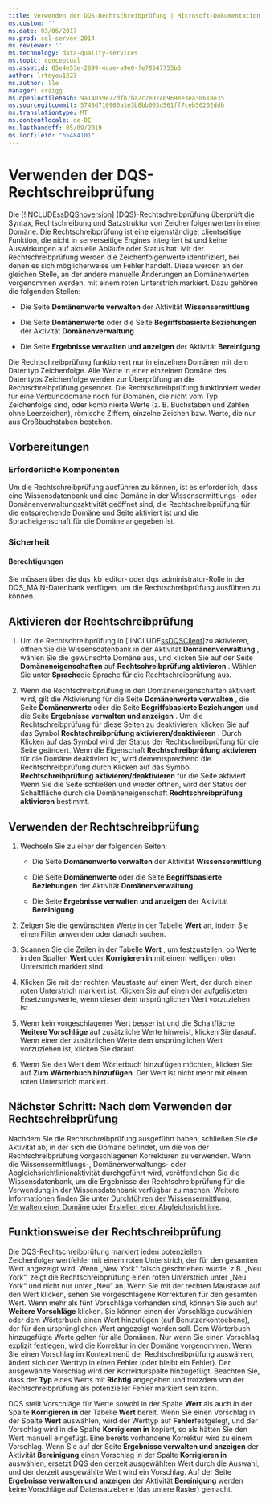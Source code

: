 ```yaml
---
title: Verwenden der DQS-Rechtschreibprüfung | Microsoft-Dokumentation
ms.custom: ''
ms.date: 03/06/2017
ms.prod: sql-server-2014
ms.reviewer: ''
ms.technology: data-quality-services
ms.topic: conceptual
ms.assetid: 65e4e53e-2699-4cae-a9e0-fe78547755b5
author: lrtoyou1223
ms.author: lle
manager: craigg
ms.openlocfilehash: 9a14059e72dfb7ba2c2e0740969ee3ea30618e35
ms.sourcegitcommit: 5748d710960a1e3b8bb003d561ff7ceb56202ddb
ms.translationtype: MT
ms.contentlocale: de-DE
ms.lasthandoff: 05/09/2019
ms.locfileid: "65484101"
---
```

# <a name="use-the-dqs-speller"></a>Verwenden der DQS-Rechtschreibprüfung
  Die [!INCLUDE[ssDQSnoversion](../includes/ssdqsnoversion-md.md)] (DQS)-Rechtschreibprüfung überprüft die Syntax, Rechtschreibung und Satzstruktur von Zeichenfolgenwerten in einer Domäne. Die Rechtschreibprüfung ist eine eigenständige, clientseitige Funktion, die nicht in serverseitige Engines integriert ist und keine Auswirkungen auf aktuelle Abläufe oder Status hat. Mit der Rechtschreibprüfung werden die Zeichenfolgenwerte identifiziert, bei denen es sich möglicherweise um Fehler handelt. Diese werden an der gleichen Stelle, an der andere manuelle Änderungen an Domänenwerten vorgenommen werden, mit einem roten Unterstrich markiert. Dazu gehören die folgenden Stellen:  
  
-   Die Seite **Domänenwerte verwalten** der Aktivität **Wissensermittlung**  
  
-   Die Seite **Domänenwerte** oder die Seite **Begriffsbasierte Beziehungen** der Aktivität **Domänenverwaltung**  
  
-   Die Seite **Ergebnisse verwalten und anzeigen** der Aktivität **Bereinigung**  
  
 Die Rechtschreibprüfung funktioniert nur in einzelnen Domänen mit dem Datentyp Zeichenfolge. Alle Werte in einer einzelnen Domäne des Datentyps Zeichenfolge werden zur Überprüfung an die Rechtschreibprüfung gesendet. Die Rechtschreibprüfung funktioniert weder für eine Verbunddomäne noch für Domänen, die nicht vom Typ Zeichenfolge sind, oder kombinierte Werte (z. B. Buchstaben und Zahlen ohne Leerzeichen), römische Ziffern, einzelne Zeichen bzw. Werte, die nur aus Großbuchstaben bestehen.  
  
##  <a name="BeforeYouBegin"></a> Vorbereitungen  
  
###  <a name="Prerequisites"></a> Erforderliche Komponenten  
 Um die Rechtschreibprüfung ausführen zu können, ist es erforderlich, dass eine Wissensdatenbank und eine Domäne in der Wissensermittlungs- oder Domänenverwaltungsaktivität geöffnet sind, die Rechtschreibprüfung für die entsprechende Domäne und Seite aktiviert ist und die Spracheigenschaft für die Domäne angegeben ist.  
  
###  <a name="Security"></a> Sicherheit  
  
####  <a name="Permissions"></a> Berechtigungen  
 Sie müssen über die dqs_kb_editor- oder dqs_administrator-Rolle in der DQS_MAIN-Datenbank verfügen, um die Rechtschreibprüfung ausführen zu können.  
  
##  <a name="Enable"></a> Aktivieren der Rechtschreibprüfung  
  
1.  Um die Rechtschreibprüfung in [!INCLUDE[ssDQSClient](../includes/ssdqsclient-md.md)]zu aktivieren, öffnen Sie die Wissensdatenbank in der Aktivität **Domänenverwaltung** , wählen Sie die gewünschte Domäne aus, und klicken Sie auf der Seite **Domäneneigenschaften** auf **Rechtschreibprüfung aktivieren** . Wählen Sie unter **Sprache**die Sprache für die Rechtschreibprüfung aus.  
  
2.  Wenn die Rechtschreibprüfung in den Domäneneigenschaften aktiviert wird, gilt die Aktivierung für die Seite **Domänenwerte verwalten** , die Seite **Domänenwerte** oder die Seite **Begriffsbasierte Beziehungen** und die Seite **Ergebnisse verwalten und anzeigen** . Um die Rechtschreibprüfung für diese Seiten zu deaktivieren, klicken Sie auf das Symbol **Rechtschreibprüfung aktivieren/deaktivieren** . Durch Klicken auf das Symbol wird der Status der Rechtschreibprüfung für die Seite geändert. Wenn die Eigenschaft **Rechtschreibprüfung aktivieren** für die Domäne deaktiviert ist, wird dementsprechend die Rechtschreibprüfung durch Klicken auf das Symbol **Rechtschreibprüfung aktivieren/deaktivieren** für die Seite aktiviert. Wenn Sie die Seite schließen und wieder öffnen, wird der Status der Schaltfläche durch die Domäneneigenschaft **Rechtschreibprüfung aktivieren** bestimmt.  
  
##  <a name="Use"></a> Verwenden der Rechtschreibprüfung  
  
1.  Wechseln Sie zu einer der folgenden Seiten:  
  
    -   Die Seite **Domänenwerte verwalten** der Aktivität **Wissensermittlung**  
  
    -   Die Seite **Domänenwerte** oder die Seite **Begriffsbasierte Beziehungen** der Aktivität **Domänenverwaltung**  
  
    -   Die Seite **Ergebnisse verwalten und anzeigen** der Aktivität **Bereinigung**  
  
2.  Zeigen Sie die gewünschten Werte in der Tabelle **Wert** an, indem Sie einen Filter anwenden oder danach suchen.  
  
3.  Scannen Sie die Zeilen in der Tabelle **Wert** , um festzustellen, ob Werte in den Spalten **Wert** oder **Korrigieren in** mit einem welligen roten Unterstrich markiert sind.  
  
4.  Klicken Sie mit der rechten Maustaste auf einen Wert, der durch einen roten Unterstrich markiert ist. Klicken Sie auf einen der aufgelisteten Ersetzungswerte, wenn dieser dem ursprünglichen Wert vorzuziehen ist.  
  
5.  Wenn kein vorgeschlagener Wert besser ist und die Schaltfläche **Weitere Vorschläge** auf zusätzliche Werte hinweist, klicken Sie darauf. Wenn einer der zusätzlichen Werte dem ursprünglichen Wert vorzuziehen ist, klicken Sie darauf.  
  
6.  Wenn Sie den Wert dem Wörterbuch hinzufügen möchten, klicken Sie auf **Zum Wörterbuch hinzufügen**. Der Wert ist nicht mehr mit einem roten Unterstrich markiert.  
  
##  <a name="FollowUp"></a>Nächster Schritt: Nach dem Verwenden der Rechtschreibprüfung  
 Nachdem Sie die Rechtschreibprüfung ausgeführt haben, schließen Sie die Aktivität ab, in der sich die Domäne befindet, um die von der Rechtschreibprüfung vorgeschlagenen Korrekturen zu verwenden. Wenn die Wissensermittlungs-, Domänenverwaltungs- oder Abgleichsrichtlinienaktivität durchgeführt wird, veröffentlichen Sie die Wissensdatenbank, um die Ergebnisse der Rechtschreibprüfung für die Verwendung in der Wissensdatenbank verfügbar zu machen. Weitere Informationen finden Sie unter [Durchführen der Wissensermittlung](../../2014/data-quality-services/perform-knowledge-discovery.md), [Verwalten einer Domäne](../../2014/data-quality-services/managing-a-domain.md) oder [Erstellen einer Abgleichsrichtlinie](../../2014/data-quality-services/create-a-matching-policy.md).  
  
##  <a name="How"></a> Funktionsweise der Rechtschreibprüfung  
 Die DQS-Rechtschreibprüfung markiert jeden potenziellen Zeichenfolgenwertfehler mit einem roten Unterstrich, der für den gesamten Wert angezeigt wird. Wenn „New York“ falsch geschrieben wurde, z.B. „Neu York“, zeigt die Rechtschreibprüfung einen roten Unterstrich unter „Neu York“ und nicht nur unter „Neu“ an. Wenn Sie mit der rechten Maustaste auf den Wert klicken, sehen Sie vorgeschlagene Korrekturen für den gesamten Wert. Wenn mehr als fünf Vorschläge vorhanden sind, können Sie auch auf **Weitere Vorschläge** klicken. Sie können einen der Vorschläge auswählen oder dem Wörterbuch einen Wert hinzufügen (auf Benutzerkontoebene), der für den ursprünglichen Wert angezeigt werden soll. Dem Wörterbuch hinzugefügte Werte gelten für alle Domänen. Nur wenn Sie einen Vorschlag explizit festlegen, wird die Korrektur in der Domäne vorgenommen. Wenn Sie einen Vorschlag im Kontextmenü der Rechtschreibprüfung auswählen, ändert sich der Werttyp in einen Fehler (oder bleibt ein Fehler). Der ausgewählte Vorschlag wird der Korrekturspalte hinzugefügt. Beachten Sie, dass der **Typ** eines Werts mit **Richtig** angegeben und trotzdem von der Rechtschreibprüfung als potenzieller Fehler markiert sein kann.  
  
 DQS stellt Vorschläge für Werte sowohl in der Spalte **Wert** als auch in der Spalte **Korrigieren in** der Tabelle **Wert** bereit. Wenn Sie einen Vorschlag in der Spalte **Wert** auswählen, wird der Werttyp auf **Fehler**festgelegt, und der Vorschlag wird in die Spalte **Korrigieren in** kopiert, so als hätten Sie den Wert manuell eingefügt. Eine bereits vorhandene Korrektur wird zu einem Vorschlag. Wenn Sie auf der Seite **Ergebnisse verwalten und anzeigen** der Aktivität **Bereinigung** einen Vorschlag in der Spalte **Korrigieren in** auswählen, ersetzt DQS den derzeit ausgewählten Wert durch die Auswahl, und der derzeit ausgewählte Wert wird ein Vorschlag. Auf der Seite **Ergebnisse verwalten und anzeigen** der Aktivität **Bereinigung** werden keine Vorschläge auf Datensatzebene (das untere Raster) gemacht.  
  
  
